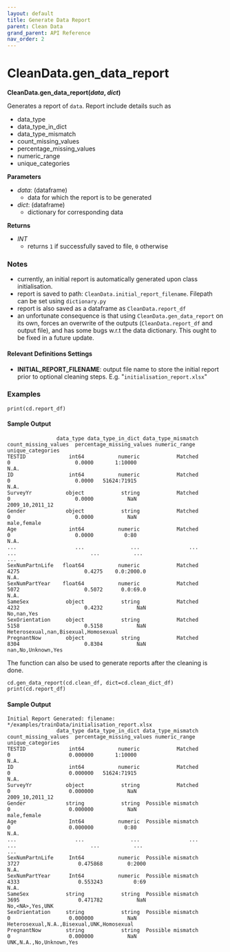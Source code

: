 ```yaml
---
layout: default
title: Generate Data Report
parent: Clean Data
grand_parent: API Reference
nav_order: 2
---
```


# CleanData.gen_data_report

**CleanData.gen_data_report(*data*, *dict*)**

Generates a report of `data`. Report include details such as
*   data_type
*   data_type_in_dict
*   data_type_mismatch
*   count_missing_values
*   percentage_missing_values
*   numeric_range
*   unique_categories

**Parameters**
- *data*: (dataframe)
  - data for which the report is to be generated
- *dict*: (dataframe)
  - dictionary for corresponding data

**Returns**
- *INT*
  - returns `1` if successfully saved to file, `0` otherwise

### Notes

*   currently, an initial report is automatically generated upon class initialisation.
*   report is saved to path: `CleanData.initial_report_filename`. Filepath can be set using `dictionary.py`
*   report is also saved as a dataframe as `CleanData.report_df`
*   an unfortunate consequence is that using `CleanData.gen_data_report` on its own, forces an overwrite of the outputs (`CleanData.report_df` and output file), and has some bugs w.r.t the data dictionary. This ought to be fixed in a future update.

#### Relevant Definitions Settings
* **INITIAL_REPORT_FILENAME**: output file name to store the initial report prior to optional cleaning steps. E.g. "`initialisation_report.xlsx`"

### Examples

```
print(cd.report_df)
```

#### Sample Output
```
                data_type data_type_in_dict data_type_mismatch  count_missing_values  percentage_missing_values numeric_range                     unique_categories
TESTID              int64           numeric            Matched                     0                     0.0000       1:10000                                  N.A.
ID                  int64           numeric            Matched                     0                     0.0000   51624:71915                                  N.A.
SurveyYr           object            string            Matched                     0                     0.0000           NaN                       2009_10,2011_12
Gender             object            string            Matched                     0                     0.0000           NaN                           male,female
Age                 int64           numeric            Matched                     0                     0.0000          0:80                                  N.A.
...                   ...               ...                ...                   ...                        ...           ...                                   ...
SexNumPartnLife   float64           numeric            Matched                  4275                     0.4275    0.0:2000.0                                  N.A.
SexNumPartYear    float64           numeric            Matched                  5072                     0.5072      0.0:69.0                                  N.A.
SameSex            object            string            Matched                  4232                     0.4232           NaN                            No,nan,Yes
SexOrientation     object            string            Matched                  5158                     0.5158           NaN  Heterosexual,nan,Bisexual,Homosexual
PregnantNow        object            string            Matched                  8304                     0.8304           NaN                    nan,No,Unknown,Yes
```

The function can also be used to generate reports after the cleaning is done. 

```
cd.gen_data_report(cd.clean_df, dict=cd.clean_dict_df)
print(cd.report_df)
```

#### Sample Output
```
Initial Report Generated: filename: */examples/trainData/initialisation_report.xlsx
                data_type data_type_in_dict data_type_mismatch  count_missing_values  percentage_missing_values numeric_range                          unique_categories
TESTID              int64           numeric            Matched                     0                   0.000000       1:10000                                       N.A.
ID                  int64           numeric            Matched                     0                   0.000000   51624:71915                                       N.A.
SurveyYr           object            string            Matched                     0                   0.000000           NaN                            2009_10,2011_12
Gender             string            string  Possible mismatch                     0                   0.000000           NaN                                male,female
Age                 Int64           numeric  Possible mismatch                     0                   0.000000          0:80                                       N.A.
...                   ...               ...                ...                   ...                        ...           ...                                        ...
SexNumPartnLife     Int64           numeric  Possible mismatch                  3727                   0.475868        0:2000                                       N.A.
SexNumPartYear      Int64           numeric  Possible mismatch                  4333                   0.553243          0:69                                       N.A.
SameSex            string            string  Possible mismatch                  3695                   0.471782           NaN                            No,<NA>,Yes,UNK
SexOrientation     string            string  Possible mismatch                     0                   0.000000           NaN  Heterosexual,N.A.,Bisexual,UNK,Homosexual
PregnantNow        string            string  Possible mismatch                     0                   0.000000           NaN                    UNK,N.A.,No,Unknown,Yes
```